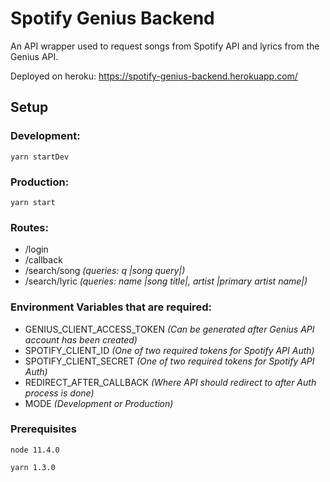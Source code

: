 # Spotify Genius Backend

An API wrapper used to request songs from Spotify API and lyrics from the Genius API. 

Deployed on heroku: https://spotify-genius-backend.herokuapp.com/

## Setup

### Development:
```
yarn startDev
```

### Production:
```
yarn start
```


### Routes: 

* /login
* /callback
* /search/song *(queries: q |song query|)*
* /search/lyric *(queries: name |song title|, artist |primary artist name|)*

### Environment Variables that are required:
* GENIUS_CLIENT_ACCESS_TOKEN *(Can be generated after Genius API account has been created)*
* SPOTIFY_CLIENT_ID *(One of two required tokens for Spotify API Auth)*
* SPOTIFY_CLIENT_SECRET *(One of two required tokens for Spotify API Auth)*
* REDIRECT_AFTER_CALLBACK *(Where API should redirect to after Auth process is done)*
* MODE *(Development or Production)*

### Prerequisites

```
node 11.4.0

yarn 1.3.0
```

